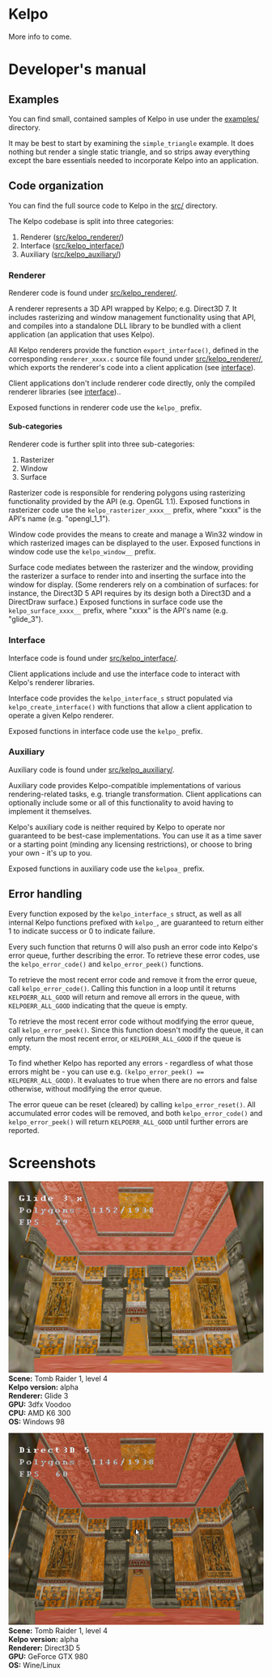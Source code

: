 # Kelpo

More info to come.

# Developer's manual

## Examples

You can find small, contained samples of Kelpo in use under the [examples/](./examples/) directory.

It may be best to start by examining the `simple_triangle` example. It does nothing but render a single static triangle, and so strips away everything except the bare essentials needed to incorporate Kelpo into an application.

## Code organization

You can find the full source code to Kelpo in the [src/](./src/) directory.

The Kelpo codebase is split into three categories:

1. Renderer ([src/kelpo_renderer/](./src/kelpo_renderer/))
2. Interface ([src/kelpo_interface/](./src/kelpo_interface/))
3. Auxiliary ([src/kelpo_auxiliary/](./src/kelpo_auxiliary/))

### Renderer

Renderer code is found under [src/kelpo_renderer/](./src/kelpo_renderer/).

A renderer represents a 3D API wrapped by Kelpo; e.g. Direct3D 7. It includes rasterizing and window management functionality using that API, and compiles into a standalone DLL library to be bundled with a client application (an application that uses Kelpo).

All Kelpo renderers provide the function `export_interface()`, defined in the corresponding `renderer_xxxx.c` source file found under [src/kelpo_renderer/](./src/kelpo_renderer/), which exports the renderer's code into a client application (see [interface](#interface)).

Client applications don't include renderer code directly, only the compiled renderer libraries (see [interface](#interface))..

Exposed functions in renderer code use the `kelpo_` prefix.

#### Sub-categories

Renderer code is further split into three sub-categories:

1. Rasterizer
2. Window
3. Surface

Rasterizer code is responsible for rendering polygons using rasterizing functionality provided by the API (e.g. OpenGL 1.1). Exposed functions in rasterizer code use the `kelpo_rasterizer_xxxx__` prefix, where "xxxx" is the API's name (e.g. "opengl_1_1").

Window code provides the means to create and manage a Win32 window in which rasterized images can be displayed to the user. Exposed functions in window code use the `kelpo_window__` prefix.

Surface code mediates between the rasterizer and the window, providing the rasterizer a surface to render into and inserting the surface into the window for display. (Some renderers rely on a combination of surfaces: for instance, the Direct3D 5 API requires by its design both a Direct3D and a DirectDraw surface.) Exposed functions in surface code use the `kelpo_surface_xxxx__` prefix, where "xxxx" is the API's name (e.g. "glide_3").

### Interface

Interface code is found under [src/kelpo_interface/](./src/kelpo_interface/).

Client applications include and use the interface code to interact with Kelpo's renderer libraries.

Interface code provides the `kelpo_interface_s` struct populated via `kelpo_create_interface()` with functions that allow a client application to operate a given Kelpo renderer.

Exposed functions in interface code use the `kelpo_` prefix.

### Auxiliary

Auxiliary code is found under [src/kelpo_auxiliary/](./src/kelpo_auxiliary/).

Auxiliary code provides Kelpo-compatible implementations of various rendering-related tasks, e.g. triangle transformation. Client applications can optionally include some or all of this functionality to avoid having to implement it themselves.

Kelpo's auxiliary code is neither required by Kelpo to operate nor guaranteed to be best-case implementations. You can use it as a time saver or a starting point (minding any licensing restrictions), or choose to bring your own - it's up to you.

Exposed functions in auxiliary code use the `kelpoa_` prefix.

## Error handling

Every function exposed by the `kelpo_interface_s` struct, as well as all internal Kelpo functions prefixed with `kelpo_`, are guaranteed to return either 1 to indicate success or 0 to indicate failure.

Every such function that returns 0 will also push an error code into Kelpo's error queue, further describing the error. To retrieve these error codes, use the `kelpo_error_code()` and `kelpo_error_peek()` functions.

To retrieve the most recent error code and remove it from the error queue, call `kelpo_error_code()`. Calling this function in a loop until it returns `KELPOERR_ALL_GOOD` will return and remove all errors in the queue, with `KELPOERR_ALL_GOOD` indicating that the queue is empty.

To retrieve the most recent error code without modifying the error queue, call `kelpo_error_peek()`. Since this function doesn't modify the queue, it can only return the most recent error, or `KELPOERR_ALL_GOOD` if the queue is empty.

To find whether Kelpo has reported any errors - regardless of what those errors might be - you can use e.g. `(kelpo_error_peek() == KELPOERR_ALL_GOOD)`. It evaluates to true when there are no errors and false otherwise, without modifying the error queue.

The error queue can be reset (cleared) by calling `kelpo_error_reset()`. All accumulated error codes will be removed, and both `kelpo_error_code()` and `kelpo_error_peek()` will return `KELPOERR_ALL_GOOD` until further errors are reported.

# Screenshots

![](./images/screenshots/alpha/tr1-3b_glide3x_win98_voodoo1.png)\
**Scene:** Tomb Raider 1, level 4\
**Kelpo version:** alpha\
**Renderer:** Glide 3\
**GPU:** 3dfx Voodoo\
**CPU:** AMD K6 300\
**OS:** Windows 98

![](./images/screenshots/alpha/tr1-3b_d3d5_wine-linux_gtx-980.png)\
**Scene:** Tomb Raider 1, level 4\
**Kelpo version:** alpha\
**Renderer:** Direct3D 5\
**GPU:** GeForce GTX 980\
**OS:** Wine/Linux
